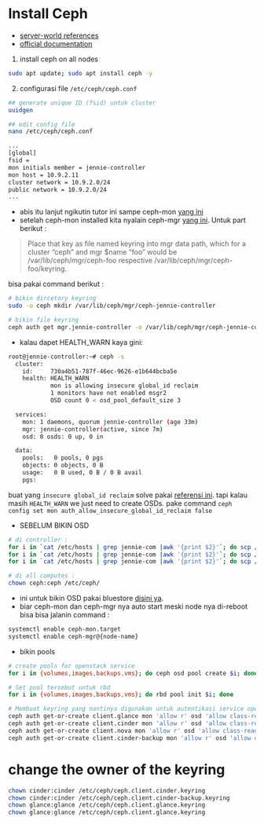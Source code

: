 # Install Ceph 
- [server-world references](https://www.server-world.info/en/note?os=Ubuntu_20.04&p=ceph15&f=1)
- [official documentation](https://docs.ceph.com/en/latest/install/manual-deployment/)

1. install ceph on all nodes
```bash
sudo apt update; sudo apt install ceph -y
```

2. configurasi file `/etc/ceph/ceph.conf`
```bash
## generate unique ID (fsid) untuk cluster
uuidgen

## edit config file
nano /etc/ceph/ceph.conf

...
[global]
fsid = 
mon initials member = jennie-controller
mon host = 10.9.2.11
cluster network = 10.9.2.0/24
public network = 10.9.2.0/24
...

```

- abis itu lanjut ngikutin tutor ini sampe ceph-mon [yang ini](https://docs.ceph.com/en/latest/install/manual-deployment/)
- setelah ceph-mon installed kita nyalain ceph-mgr [yang ini](https://docs.ceph.com/en/latest/mgr/administrator/#mgr-administrator-guide). Untuk part berikut :
> Place that key as file named keyring into mgr data path, which for a cluster “ceph” and mgr $name “foo” would be /var/lib/ceph/mgr/ceph-foo respective /var/lib/ceph/mgr/ceph-foo/keyring.

bisa pakai command berikut :

```bash
# bikin dircetory keyring
sudo -u ceph mkdir /var/lib/ceph/mgr/ceph-jennie-controller

# bikin file keyring
ceph auth get mgr.jennie-controller -o /var/lib/ceph/mgr/ceph-jennie-controller/keyring
```

- kalau dapet HEALTH_WARN kaya gini: 
```bash
root@jennie-controller:~# ceph -s
  cluster:
    id:     730a4b51-787f-46ec-9626-e1b644bcba5e
    health: HEALTH_WARN
            mon is allowing insecure global_id reclaim
            1 monitors have not enabled msgr2
            OSD count 0 < osd_pool_default_size 3

  services:
    mon: 1 daemons, quorum jennie-controller (age 33m)
    mgr: jennie-controller(active, since 7m)
    osd: 0 osds: 0 up, 0 in

  data:
    pools:   0 pools, 0 pgs
    objects: 0 objects, 0 B
    usage:   0 B used, 0 B / 0 B avail
    pgs:
```
buat yang `insecure global_id reclaim` solve pakai [referensi ini](https://access.redhat.com/articles/6136242). tapi kalau masih `HEALTH_WARN` we just need to create OSDs.
pake command `ceph config set mon auth_allow_insecure_global_id_reclaim false`

- SEBELUM BIKIN OSD
```bash
# di controller :
for i in `cat /etc/hosts | grep jennie-com |awk '{print $2}'`; do scp /var/lib/ceph/bootstrap-osd/ceph.keyring $i:/var/lib/ceph/bootstrap-osd/ceph.keyring; done
for i in `cat /etc/hosts | grep jennie-com |awk '{print $2}'`; do scp /etc/ceph/ceph.conf  $i:/etc/ceph/ceph.conf; done
for i in `cat /etc/hosts | grep jennie-com |awk '{print $2}'`; do scp /etc/ceph/ceph.client.admin.keyring $i:/etc/ceph/ceph.client.admin.keyring; done

# di all computes :
chown ceph:ceph /etc/ceph/
```

- ini untuk bikin OSD pakai bluestore [disini ya](https://docs.ceph.com/en/latest/install/manual-deployment/#bluestore). 
- biar ceph-mon dan ceph-mgr nya auto start meski node nya di-reboot bisa bisa jalanin command :
```bash
systemctl enable ceph-mon.target
systemctl enable ceph-mgr@{node-name}
```
- bikin pools 
```bash
# create pools for openstack service
for i in {volumes,images,backups,vms}; do ceph osd pool create $i; done

# Set pool tersebut untuk rbd
for i in {volumes,images,backups,vms}; do rbd pool init $i; done

# Membuat keyring yang nantinya digunakan untuk autentikasi service openstack ke pool ceph
ceph auth get-or-create client.glance mon 'allow r' osd 'allow class-read object_prefix rbd_children, allow rwx pool=images' -o /etc/ceph/ceph.client.glance.keyring  
ceph auth get-or-create client.cinder mon 'allow r' osd 'allow class-read object_prefix rbd_children, allow rwx pool=volumes, allow rwx pool=images' -o /etc/ceph/ceph.client.cinder.keyring  
ceph auth get-or-create client.nova mon 'allow r' osd 'allow class-read object_prefix rbd_children, allow rwx pool=vms, allow rx pool=images' -o /etc/ceph/ceph.client.nova.keyring  
ceph auth get-or-create client.cinder-backup mon 'allow r' osd 'allow class-read object_prefix rbd_children, allow rwx pool=backups' -o /etc/ceph/ceph.client.cinder-backup.keyring
```

# change the owner of the keyring
```bash
chown cinder:cinder /etc/ceph/ceph.client.cinder.keyring
chown cinder:cinder /etc/ceph/ceph.client.cinder-backup.keyring
chown glance:glance /etc/ceph/ceph.client.glance.keyring
chown glance:glance /etc/ceph/ceph.client.glance.keyring

```

